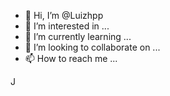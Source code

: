 - 👋 Hi, I’m @Luizhpp
- 👀 I’m interested in ...
- 🌱 I’m currently learning ...
- 💞️ I’m looking to collaborate on ...
- 📫 How to reach me ...

<!---
Luizhpp/Luizhpp is a ✨ special ✨ repository because its `README.md` (this file) appears on your GitHub profile.
You can click the Preview link to take a look at your changes.
--->
J
